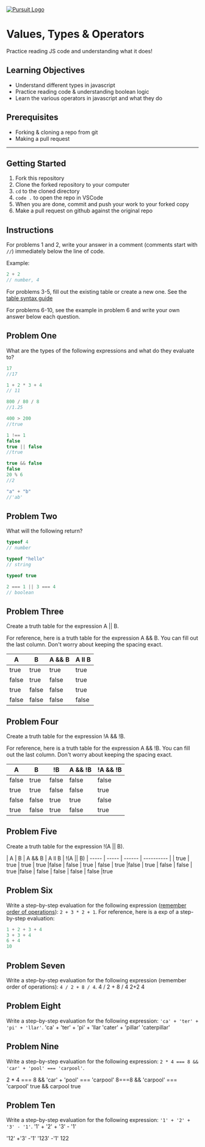 [![Pursuit Logo](https://avatars1.githubusercontent.com/u/5825944?s=200&v=4)](https://pursuit.org)

# Values, Types & Operators

Practice reading JS code and understanding what it does!

## Learning Objectives

- Understand different types in javascript
- Practice reading code & understanding boolean logic
- Learn the various operators in javascript and what they do

## Prerequisites

- Forking & cloning a repo from git
- Making a pull request

---

## Getting Started

1. Fork this repository
1. Clone the forked repository to your computer
1. `cd` to the cloned directory
1. `code .` to open the repo in VSCode
1. When you are done, commit and push your work to your forked copy
1. Make a pull request on github against the original repo

## Instructions

For problems 1 and 2, write your answer in a comment (comments start with `//`) immediately below the line of code.

Example:

```js
2 + 2
// number, 4
```

For problems 3-5, fill out the existing table or create a new one. See the [table syntax guide](https://www.markdownguide.org/extended-syntax#tables)

For problems 6-10, see the example in problem 6 and write your own answer below each question.



## Problem One

What are the types of the following expressions and what do they evaluate to?

```js
17
//17

1 + 2 * 3 + 4
// 11

800 / 80 / 8
//1.25

400 > 200
//true

1 !== 1
false
true || false
//true

true && false
false
20 % 6
//2

"a" + "b"
//'ab'

```

## Problem Two

What will the following return?

```js
typeof 4
// number

typeof "hello"
// string

typeof true

2 === 1 || 3 === 4
// boolean

```

## Problem Three

Create a truth table for the expression A || B.

For reference, here is a truth table for the expression A && B. You can fill out the last column. Don't worry about keeping the spacing exact.

| A     | B     | A && B |  A ll B   |
| ----- | ----- | ------ | ---------- |
| true  | true  | true   |  true   |
| false | true  | false  |  true   |
| true  | false | false  |  true   |
| false | false | false  |  false   |

## Problem Four

Create a truth table for the expression !A && !B.

For reference, here is a truth table for the expression A && !B. You can fill out the last column. Don't worry about keeping the spacing exact.

| A     | B     | !B    | A && !B | !A && !B |
| ----- | ----- | ----- | ------- | -------- |
| false  | true  | false | false   |  false  |
| true   |   true| false | false   |  true |
| false  | false | true  | true    |  false  |
| true   | false | true   | false   | true   |

## Problem Five

Create a truth table for the expression !(A || B).

| A     | B     | A && B |  A ll B   | !(A || B)
| ----- | ----- | ------ | ---------- |
| true  | true  | true   |  true   |false
| false | true  | false  |  true   |false
| true  | false | false  |  true   |false
| false | false | false  |  false  |true


## Problem Six

Write a step-by-step evaluation for the following expression ([remember order of operations](https://www.mathsisfun.com/operation-order-pemdas.html)): `2 + 3 * 2 + 1`.
For reference, here is a exp of a step-by-step evaluation:

```js
1 + 2 + 3 + 4
3 + 3 + 4
6 + 4
10
```

## Problem Seven

Write a step-by-step evaluation for the following expression (remember order of operations): `4 / 2 + 8 / 4`.
4 / 2 + 8 / 4
2+2
4

## Problem Eight

Write a step-by-step evaluation for the following expression: `'ca' + 'ter' + 'pi' + 'llar'`.
'ca' + 'ter' + 'pi' + 'llar
'cater' + 'pillar'
'caterpillar'

## Problem Nine

Write a step-by-step evaluation for the following expression: `2 * 4 === 8 && 'car' + 'pool' === 'carpool'`.

 2 * 4 === 8 && 'car' + 'pool' === 'carpool'
8===8 && 'carpool' === 'carpool'
true && carpool
true
## Problem Ten

Write a step-by-step evaluation for the following expression: `'1' + '2' + '3' - '1'`.
'1' + '2' + '3' - '1'

'12' +'3' -'1'
'123' -'1'
122